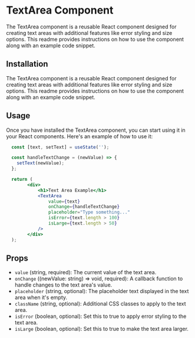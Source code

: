 # TextArea Component

The TextArea component is a reusable React component designed for creating text areas with additional features like error styling and size options. This readme provides instructions on how to use the component along with an example code snippet.

## Installation

The TextArea component is a reusable React component designed for creating text areas with additional features like error styling and size options. This readme provides instructions on how to use the component along with an example code snippet.

## Usage

Once you have installed the TextArea component, you can start using it in your React components. Here's an example of how to use it:

```jsx
  const [text, setText] = useState('');

  const handleTextChange = (newValue) => {
    setText(newValue);
  };

  return (
        <div>
            <h1>Text Area Example</h1>
            <TextArea
                value={text}
                onChange={handleTextChange}
                placeholder="Type something..."
                isError={text.length > 100}
                isLarge={text.length > 50}
            />
        </div>
  );

```

## Props

-   `value` (string, required): The current value of the text area.
-   `onChange` ((newValue: string) => void, required): A callback function to handle changes to the text area's value.
-   `placeholder` (string, optional): The placeholder text displayed in the text area when it's empty.
-   `className` (string, optional): Additional CSS classes to apply to the text area.
-   `isError` (boolean, optional): Set this to true to apply error styling to the text area.
-   `isLarge` (boolean, optional): Set this to true to make the text area larger.
